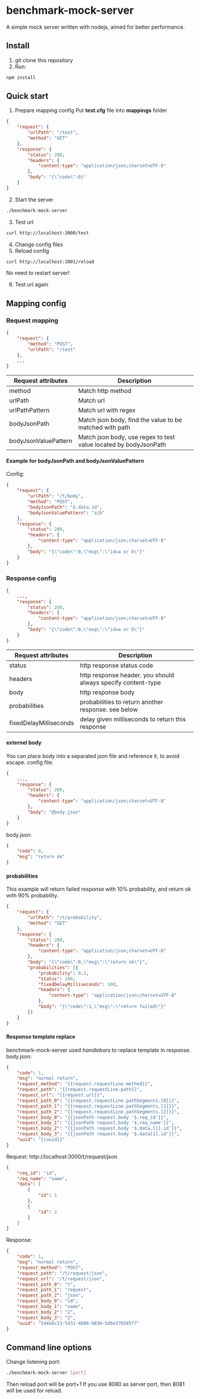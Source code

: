 # benchmark-mock-server

A simple mock server written with nodejs, aimed for better performance.

## Install
1. git clone this repository
2. Run:
```bash
npm install
```

## Quick start

1. Prepare mapping config
Put **test.cfg** file into **mappings** folder
```json
{
    "request": {
        "urlPath": "/test",
        "method": "GET"
    },
    "response": {
        "status": 200,
        "headers": {
            "content-type": "application/json;charset=UTF-8"
        },
        "body": "{\"code\":0}"
    }
}
```

2. Start the server
```bash
./benchmark-mock-server
```

3. Test url
```bash
curl http://localhost:3000/test
```

4. Change config files
5. Reload config
```bash
curl http://localhost:3001/reload
```
No need to restart server!

6. Test url again

## Mapping config

### Request mapping
```json
{
    "request": {
        "method": "POST",
		"urlPath": "/test"
    },
    ...
}
```
| Request attributes| Description|
| ---------------------------------- | ------------------------------------------------------------ |
|  method | Match http method |
| urlPath | Match url |
| urlPathPattern | Match url with regex |
| bodyJsonPath | Match json body, find the value to be matched with path |
| bodyJsonValuePattern | Match json body, use regex to test value located by bodyJsonPath |

#### Example for bodyJsonPath and bodyJsonValuePattern
Config: 
```json
{
    "request": {
        "urlPath": "/t/body",
        "method": "POST",
        "bodyJsonPath": "$.data.id",
        "bodyJsonValuePattern": "a|b"
    },
    "response": {
        "status": 200,
        "headers": {
            "content-type": "application/json;charset=UTF-8"
        },
        "body": "{\"code\":0,\"msg\":\"id=a or b\"}"
    }
}
```

### Response config
```json
{
	...,
    "response": {
        "status": 200,
        "headers": {
            "content-type": "application/json;charset=UTF-8"
        },
        "body": "{\"code\":0,\"msg\":\"id=a or b\"}"
    }
}
```

| Request attributes| Description|
| ---------------------------------- | ------------------------------------------------------------ |
| status | http response status code|
| headers | http response header. you should always specify content-type |
| body | http response body |
| probabilities | probabilities to return another response. see below |
| fixedDelayMilliseconds | delay given milliseconds to return this response |

#### externel body
You can place body into a separated json file and reference it, to avoid escape.
config file:
```json
{
    ...,
    "response": {
        "status": 200,
        "headers": {
            "content-type": "application/json;charset=UTF-8"
        },
        "body": "@body.json"
    }
}
```
body.json:
```json
{
    "code": 0,
    "msg": "return ok"
}
```

#### probabilities
This example will return failed response with 10% probability, and return ok with 90% probability.
```json
{
    "request": {
        "urlPath": "/t/probability",
        "method": "GET"
    },
    "response": {
        "status": 200,
        "headers": {
            "content-type": "application/json;charset=UTF-8"
        },
        "body": "{\"code\":0,\"msg\":\"return ok\"}",
        "probabilities": [{
            "probability": 0.1,
            "status": 200,
            "fixedDelayMilliseconds": 100,
            "headers": {
                "content-type": "application/json;charset=UTF-8"
            },
            "body": "{\"code\":1,\"msg\":\"return failed\"}"
        }]
    }
}
```

#### Response template replace
benchmark-mock-server used *handlebars* to replace template in response.
body.json:
```json
{
    "code": 1,
    "msg": "normal return",
    "request_method": "{{request.requestLine.method}}",
    "request_path": "{{request.requestLine.path}}",
    "request_url": "{{request.url}}",
    "request_path_0": "{{request.requestLine.pathSegments.[0]}}",
    "request_path_1": "{{request.requestLine.pathSegments.[1]}}",
    "request_path_2": "{{request.requestLine.pathSegments.[2]}}",
    "request_body_0": "{{jsonPath request.body '$.req_id'}}",
    "request_body_1": "{{jsonPath request.body '$.req_name'}}",
    "request_body_2": "{{jsonPath request.body '$.data.[1].id'}}",
    "request_body_3": "{{jsonPath request.body '$.data[1].id'}}",
    "uuid": "{{uuid}}"
}
```
Request:
http://localhost:3000/t/request/json

```json
{
    "req_id": "id",
    "req_name": "name",
    "data": [
        {
            "id": 1
        },
        {
            "id": 2
        }
    ]
}
```
Response:
```json
{
    "code": 1,
    "msg": "normal return",
    "request_method": "POST",
    "request_path": "/t/request/json",
    "request_url": "/t/request/json",
    "request_path_0": "t",
    "request_path_1": "request",
    "request_path_2": "json",
    "request_body_0": "id",
    "request_body_1": "name",
    "request_body_2": "2",
    "request_body_3": "2",
    "uuid": "544a6c13-5431-4806-9836-5dbe376585f7"
}
```

## Command line options
Change listening port:
```bash
./benchmark-mock-server [port]
```

Then reload port will be port+1
If you use 8080 as server port, then 8081 will be used for reload.